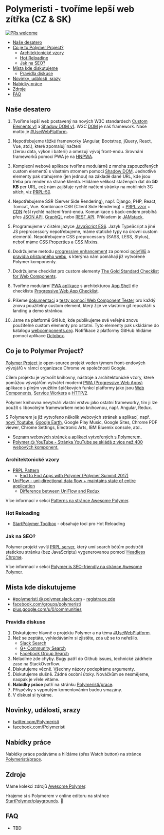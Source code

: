 # Polymeristi - tvoříme lepší web zítřka (CZ & SK)

[![PRs welcome](https://img.shields.io/badge/PRs-welcome-brightgreen.svg)](https://help.github.com/articles/about-pull-requests/)

- [Naše desatero](#naše-desatero)
- [Co je to Polymer Project?](#co-je-to-polymer-project)
  - [Architektonické vzory](#architektonické-vzory)
  - [Hot Reloading](#hot-reloading)
  - [Jak na SEO?](#jak-na-seo)
- [Místa kde diskutujeme](#místa-kde-diskutujeme)
  - [Pravidla diskuse](#pravidla-diskuse)
- [Novinky, události, srazy](#novinky-události-srazy)
- [Nabídky práce](#nabídky-práce)
- [Zdroje](#zdroje)
- [FAQ](#faq)

## Naše desatero

1. Tvoříme lepší web postavený na nových W3C standardech [Custom Elements v1](https://developers.google.com/web/fundamentals/web-components/customelements) a [Shadow DOM v1](https://developers.google.com/web/fundamentals/getting-started/primers/shadowdom). W3C [DOM](https://en.wikipedia.org/wiki/Document_Object_Model) je náš framework. Naše motto je [#UseWebPlatform](https://github.com/UseWebPlatform/motto-UseWebPlatform).

2. Nepotřebujeme těžké frameworky (Angular, Bootstrap, jQuery, React, Vue, atd.), které zpomalují načtení  
(žerou data, výkon i baterii) a omezují vývoj front-endu. Srovnání frameworků pomocí PWA je na [HNPWA](https://hnpwa.com).

3. Komplexní webové aplikace tvoříme modulárně z mnoha zapouzdřených custom elementů s vlastním stromem pomocí [Shadow DOM](https://meowni.ca/posts/shadow-dom/). Jednotlivé elementy pak stahujeme (jen jednou) na základě dané URL, kde jsou třeba pro render na straně klienta. Hlídáme velikost stažených dat do **50 KB** per URL, což nám zajišťuje rychlé načtení stránky na mobilních 3G sítích, viz [PRPL-50](https://github.com/UseWebPlatform/motto-UseWebPlatform#prpl-50).

4. Nepotřebujeme SSR (Server Side Rendering), např. Django, PHP, React, Tomcat, Vue. Kombinace CSR (Client Side Rendering) + [PRPL vzor](https://github.com/UseWebPlatform/motto-UseWebPlatform/blob/master/README.md#8-prpl-pattern) + [CDN](https://cs.wikipedia.org/wiki/Content_delivery_network) řeší rychlé načtení front-endu. Komunikace s back-endem probíhá přes [JSON API](http://jsonapi.org), [GraphQL](http://graphql.org) nebo [REST API](https://cs.wikipedia.org/wiki/Representational_State_Transfer). Příkladem je [JAMstack](https://jamstack.org).

5. Programujeme v čistém jazyce [JavaScript ES6](http://es6-features.org). Jazyk TypeScript a jíné JS preprocessory nepotřebujeme, máme statické typy na úrovni custom elementů. Nepotřebujeme CSS preprocessory (SASS, LESS, Stylus), neboť máme [CSS Properties](https://www.polymer-project.org/2.0/docs/devguide/custom-css-properties) a [CSS Mixins](https://www.polymer-project.org/2.0/docs/devguide/custom-css-properties#use-custom-css-mixins).

6. Dodržujeme metodu [progressive enhancement](https://www.zdrojak.cz/clanky/graceful-degradation-vs-progressive-enhancement/) za pomoci [polyfillů](https://www.polymer-project.org/2.0/docs/polyfills) a [pravidla přístupného webu](http://www.pravidla-pristupnosti.cz), s kterýma nám pomáhají již vytvořené Polymer komponenty.

7. Dodržujeme checklist pro custom elementy [The Gold Standard Checklist for Web Components](https://github.com/webcomponents/gold-standard/wiki).

8. Tvoříme modulární [PWA aplikace](https://github.com/UseWebPlatform/motto-UseWebPlatform#5-progressive-web-apps) s architekturou [App Shell](https://developers.google.com/web/fundamentals/architecture/app-shell) dle checklistu [Progressive Web App Checklist](https://developers.google.com/web/progressive-web-apps/checklist). 

9. Píšeme [dokumentaci](https://www.polymer-project.org/2.0/docs/tools/documentation) a [testy pomocí Web Component Tester](https://www.polymer-project.org/2.0/docs/tools/tests) pro každý znovu použitelný custom element, který žije ve vlastním git repozitáři s landing a demo stránkou.

10. Jsme na platformě GitHub, kde publikujeme své veřejné znovu použitelné custom elementy pro ostatní. Tyto elementy pak ukládáme do katalogu [webcomponents.org](https://www.webcomponents.org). Notifikace z platformy GitHub hlídáme pomocí aplikace [Octobox](https://octobox.io).

## Co je to Polymer Project?

[Polymer Project](https://github.com/UseWebPlatform/motto-UseWebPlatform#10-polymer-project) je open-source projekt veden týmem front-endových vývojářů v rámci organizace Chrome ve společnosti Google.

Cílem projektu je vytvořit knihovny, nástroje a architektonické vzory, které pomůžou vývojářům vytvářet moderní [PWA (Progressive Web Apps)](https://github.com/UseWebPlatform/motto-UseWebPlatform#5-progressive-web-apps) aplikace s plným využitím špičkových funkcí platformy jako jsou [Web Components](https://github.com/UseWebPlatform/motto-UseWebPlatform#2-web-components), [Service Workers](https://github.com/UseWebPlatform/motto-UseWebPlatform#4-service-workers-web-workers) a [HTTP/2](https://github.com/UseWebPlatform/motto-UseWebPlatform#3-http2--server-push--html-imports--es6-modules).

Polymer knihovna nevytváří vlastní vrstvu jako ostatní frameworky, tím ji lze použít s libovolným frameworkem nebo knihovnou, např. Angular, Redux.

S Polymerem je již vytvořeno několik webových stránek a aplikací, např. [nový Youtube](https://www.youtube.com/new), [Google Earth](https://www.google.com/earth/), Google Play Music, Google Sites, Chrome PDF viewer, Chrome Settings, Electronic Arts, IBM Bluemix console, atd..

- [Seznam webových stránek a aplikací vytvořených s Polymerem.](https://github.com/abdonrd/PolymerProjects)
- [Polymer @ YouTube - Stránka YouTube se skládá z více než 400 webových komponent.](https://www.youtube.com/watch?v=tNulrEbTQf8)

### Architektonické vzory

- [PRPL Pattern](https://www.polymer-project.org/2.0/toolbox/prpl)
  - [End to End Apps with Polymer (Polymer Summit 2017)](https://www.youtube.com/watch?v=0A-2BhEZiM4)
- [UniFlow - uni-directional data flow + maintains state of entire application](https://github.com/google/uniflow-polymer)
  - [Difference between UniFlow and Redux](https://github.com/google/uniflow-polymer/issues/9)

Více informací v sekci [Patterns na stránce Awesome Polymer](https://github.com/StartPolymer/awesome-polymer/blob/master/README.md#patterns).

### Hot Reloading

- [StartPolymer Toolbox](https://github.com/StartPolymer/toolbox) - obsahuje tool pro Hot Reloading

### Jak na SEO?

Polymer projekt vyvíjí [PRPL server](https://github.com/Polymer/prpl-server-node), který umí search bótům podstrčit statickou stránku (bez JavaScriptu) vygenerovanou pomocí [Headless Chrome](https://developers.google.com/web/updates/2017/04/headless-chrome).

Více informací v sekci [Polymer is SEO-friendly na stránce Awesome Polymer](https://github.com/StartPolymer/awesome-polymer#polymer-is-seo-friendly).

## Místa kde diskutujeme

- [#polymeristi @ polymer.slack.com](https://polymer.slack.com) - [registrace zde](https://polymer-slack.herokuapp.com)
- [facebook.com/groups/polymeristi](https://www.facebook.com/groups/polymeristi)
- [plus.google.com/u/0/communities](https://plus.google.com/u/0/communities/100749807415316706653)

### Pravidla diskuse

1. Diskutujeme hlavně o projektu Polymer a na téma [#UseWebPlatform](https://github.com/UseWebPlatform/motto-UseWebPlatform).
2. Než se zeptáte, vyhledáváním si zjistěte, zda už se to neřešilo.
   - [Slack Search](https://polymer.slack.com/messages/C790AMQKH/search/redux/)
   - [G+ Community Search](https://plus.google.com/u/0/communities/100749807415316706653/s/redux)
   - [Facebook Group Search](https://facebook.com/groups/polymeristi/search/?query=redux)
3. Neladíme zde chyby. Bugy patří do Github issues, technické zádrhele zase na StackOverflow.
4. Diskutujeme věcně. Všechny názory podepíráme argumenty.
5. Diskutujeme slušně. Žádné osobní útoky. Nováčkům se nesmějeme, naopak je vřele vítáme.
6. **Nabídky práce** patří na stránku [Polymeristi/prace](https://github.com/Polymeristi/prace).
7. Příspěvky s vypnutým komentováním budou smazány.
8. V diskusi si tykáme.

## Novinky, události, srazy

- [twitter.com/Polymeristi](https://twitter.com/Polymeristi)
- [facebook.com/Polymeristi](https://www.facebook.com/Polymeristi)

## Nabídky práce

Nabídky práce podáváme a hlídáme (přes Watch button) na stránce [Polymeristi/prace](https://github.com/Polymeristi/prace).

## Zdroje

Máme kolekci zdrojů [Awesome Polymer](https://github.com/StartPolymer/awesome-polymer).

Hrajeme si s Polymerem v online editoru na stránce [StartPolymer/playgrounds](https://github.com/StartPolymer/playgrounds). :eyes:

## FAQ

- TBD
